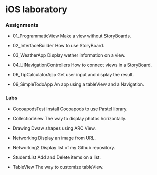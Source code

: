 # iOS laboratory

### Assignments
- 01_ProgrammaticView
Make a view without StoryBoards.

- 02_InterfaceBuilder
How to use StoryBoard.

- 03_WeatherApp
Display wether information on a view.

- 04_UINavigationControllers
How to connect views in a StoryBoard.

- 06_TipCalculatorApp
Get user input and display the result.

- 09_SimpleTodoApp
An app using a tableView and a Navigation.

### Labs
- CocoapodsTest
Install Cocoapods to use Pastel library.

- CollectionView
The way to display photos horizontally.

- Drawing
Dwaw shapes using ARC View.

- Networking
Display an image from URL.

- Networking2
Display list of my Github repository.

- StudentList
Add and Delete items on a list.

- TableView
The way to customize tableView.
